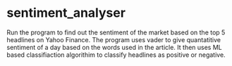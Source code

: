 # sentiment_analyser
Run the program to find out the sentiment of the market based on the top 5 headlines on Yahoo Finance.
The program uses vader to give quantatitive sentiment of a day based on the words used in the article.
It then uses ML based classifiaction algorithim to classify headlines as positive or negative.
